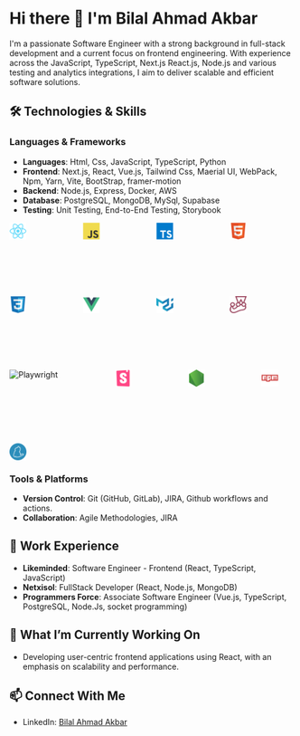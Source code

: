 # Hi there 👋 I'm Bilal Ahmad Akbar

I'm a passionate Software Engineer with a strong background in full-stack development and a current focus on frontend engineering. With experience across the JavaScript, TypeScript, Next.js React.js, Node.js  and various testing and analytics integrations, I aim to deliver scalable and efficient software solutions.

## 🛠️ Technologies & Skills
### Languages & Frameworks
- **Languages**: Html, Css, JavaScript, TypeScript, Python
- **Frontend**: Next.js, React, Vue.js, Tailwind Css, Maerial UI, WebPack, Npm, Yarn, Vite, BootStrap, framer-motion
- **Backend**: Node.js, Express, Docker, AWS
- **Database**: PostgreSQL, MongoDB, MySql, Supabase
- **Testing**: Unit Testing, End-to-End Testing, Storybook
<p align="left" style="display: flex; flex-wrap: wrap; gap: 100px;">
    <img src="https://raw.githubusercontent.com/devicons/devicon/master/icons/react/react-original.svg" alt="React.js" height="30">
    <img src="https://raw.githubusercontent.com/devicons/devicon/master/icons/javascript/javascript-original.svg" alt="JavaScript" height="30">
    <img src="https://raw.githubusercontent.com/devicons/devicon/master/icons/typescript/typescript-original.svg" alt="TypeScript" height="30">
    <img src="https://raw.githubusercontent.com/devicons/devicon/master/icons/html5/html5-original.svg" alt="HTML5" height="30">
    <img src="https://raw.githubusercontent.com/devicons/devicon/master/icons/css3/css3-original.svg" alt="CSS3" height="30">
    <img src="https://raw.githubusercontent.com/devicons/devicon/master/icons/vuejs/vuejs-original.svg" alt="Vue.js" height="30">
    <img src="https://raw.githubusercontent.com/devicons/devicon/master/icons/materialui/materialui-original.svg" alt="Material UI" height="30">
    <img src="https://raw.githubusercontent.com/devicons/devicon/master/icons/jest/jest-plain.svg" alt="Jest" height="30">
    <img src="https://github.com/gilbarbara/logos/blob/main/logos/playwright.svg?raw=true" alt="Playwright" height="30">
    <img src="https://raw.githubusercontent.com/devicons/devicon/master/icons/storybook/storybook-original.svg" alt="Storybook" height="30">
    <img src="https://raw.githubusercontent.com/devicons/devicon/master/icons/nodejs/nodejs-original.svg" alt="Node.js" height="30">
    <img src="https://raw.githubusercontent.com/devicons/devicon/master/icons/npm/npm-original-wordmark.svg" alt="npm" height="30">
    <img src="https://raw.githubusercontent.com/devicons/devicon/master/icons/yarn/yarn-original.svg" alt="Yarn" height="30">
</p>




### Tools & Platforms
- **Version Control**: Git (GitHub, GitLab), JIRA, Github workflows and actions.
- **Collaboration**: Agile Methodologies, JIRA

## 💼 Work Experience
- **Likeminded**: Software Engineer - Frontend (React, TypeScript, JavaScript)
- **Netxisol**: FullStack Developer (React, Node.js, MongoDB)
- **Programmers Force**: Associate Software Engineer (Vue.js, TypeScript, PostgreSQL, Node.Js, socket programming)

## 🎯 What I’m Currently Working On
- Developing user-centric frontend applications using React, with an emphasis on scalability and performance.


## 📫 Connect With Me
- LinkedIn: [Bilal Ahmad Akbar](https://www.linkedin.com/in/bilal-ahmad-akbar-3011a41b7/)

